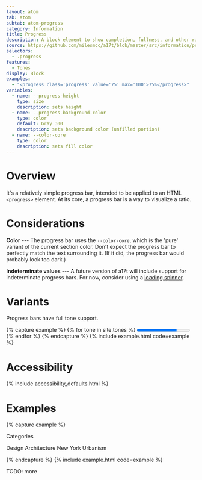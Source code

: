 ```yaml
---
layout: atom
tab: atom
subtab: atom-progress
category: Information
title: Progress
description: A block element to show completion, fullness, and other ratios
source: https://github.com/milesmcc/a17t/blob/master/src/information/progress.css
selectors:
  - .progress
features:
  - Tones
display: Block
examples:
  - "<progress class='progress' value='75' max='100'>75%</progress>"
variables:
  - name: --progress-height
    type: size
    description: sets height
  - name: --progress-background-color
    type: color
    default: Gray 300
    description: sets background color (unfilled portion)
  - name: --color-core
    type: color
    description: sets fill color
---
```


# Overview

It's a relatively simple progress bar, intended to be applied to an HTML `<progress>` element. At its core, a progress bar is a way to visualize a ratio.

# Considerations

**Color** --- The progress bar uses the `--color-core`, which is the 'pure' variant of the current section color. Don't expect the progress bar to perfectly match the text surrounding it. (If it did, the progress bar would probably look too dark.)

**Indeterminate values** --- A future version of a17t will include support for indeterminate progress bars. For now, consider using a [loading spinner](/utils/loading).

# Variants

Progress bars have full tone support.

{% capture example %}
{% for tone in site.tones %}
<progress class="progress ~{{tone}} mb-4" value="75" max="100">75%</progress>
{% endfor %}
{% endcapture %}
{% include example.html code=example %}

# Accessibility

{% include accessibility_defaults.html %}

# Examples

{% capture example %}
<p class="label mb-2">Categories</p>
<p><span class='chip ~neutral mb-1'>Design</span> <span class='chip ~neutral mb-1'>Architecture</span> <span class='chip ~neutral mb-1'>New York</span> <span class='chip ~neutral mb-1'>Urbanism</span></p>
{% endcapture %}
{% include example.html code=example %}

TODO: more
